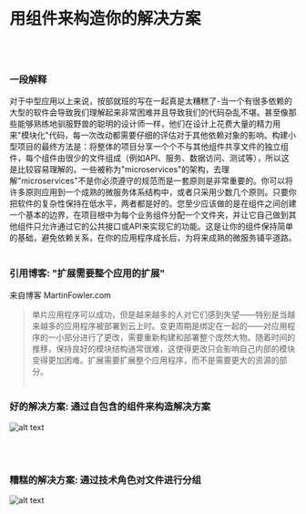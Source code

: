# 用组件来构造你的解决方案
<br/><br/>


### 一段解释

对于中型应用以上来说，按部就班的写在一起真是太糟糕了-当一个有很多依赖的大型的软件会导致我们理解起来非常困难并且导致我们的代码杂乱不堪。甚至像那些能够熟练地驯服野兽的聪明的设计师一样，他们在设计上花费大量的精力用来"模块化"代码，每一次改动都需要仔细的评估对于其他依赖对象的影响。构建小型项目的最终方法是：将整体的项目分享一个个不与其他组件共享文件的独立组件，每个组件由很少的文件组成（例如API、服务、数据访问、测试等），所以这是比较容易理解的。一些被称为"microservices"的架构，去理解"microservices"不是你必须遵守的规范而是一套原则是非常重要的。你可以将许多原则应用到一个成熟的微服务体系结构中，或者只采用少数几个原则。只要你把软件的复杂性保持在低水平，两者都是好的。您至少应该做的是在组件之间创建一个基本的边界，在项目根中为每个业务组件分配一个文件夹，并让它自己做到其他组件只允许通过它的公共接口或API来实现它的功能。这是让你的组件保持简单的基础，避免依赖关系，在你的应用程序成长后，为将来成熟的微服务铺平道路。
<br/><br/>


### 引用博客: "扩展需要整个应用的扩展"
 来自博客 MartinFowler.com

 > 单片应用程序可以成功，但是越来越多的人对它们感到失望——特别是当越来越多的应用程序被部署到云上时。变更周期是绑定在一起的——对应用程序的一小部分进行了更改，需要重新构建和部署整个庞然大物。随着时间的推移，保持良好的模块结构通常很难，这使得更改只会影响自己内部的模块变得更加困难。扩展需要扩展整个应用程序，而不是需要更大的资源的部分。
 <br/><br/>
 
 ### 好的解决方案: 通过自包含的组件来构造解决方案
![alt text](https://github.com/i0natan/nodebestpractices/blob/master/assets/images/structurebycomponents.PNG "Structuring solution by components")

 <br/><br/> 

### 糟糕的解决方案: 通过技术角色对文件进行分组
![alt text](https://github.com/i0natan/nodebestpractices/blob/master/assets/images/structurebyroles.PNG "Structuring solution by technical roles")
